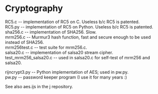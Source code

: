 # Cryptography

RC5.c      -- implementation of RC5 on C. Useless b/c RC5 is patented.  
RC5.py     -- implementation of RC5 on Python. Useless b/c RC5 is patented.  
sha256.c   -- implementation of SHA256. Slow.  
mrm256.c   -- Murmur3 hash function, fast and secure enough to be used instead of SHA256.  
mrm256test.c -- test suite for mrm256.c.  
salsa20.c  -- implementation of salsa20 stream cipher.  
test_mrm256_salsa20.c -- used in salsa20.c for self-test of mrm256 and salsa20.  

rijncrypt3.py  -- Python implementation of AES; used in pw.py.  
pw.py          -- password keeper program (I use it for many years :)  

See also aes.ijs in the j repository.  
